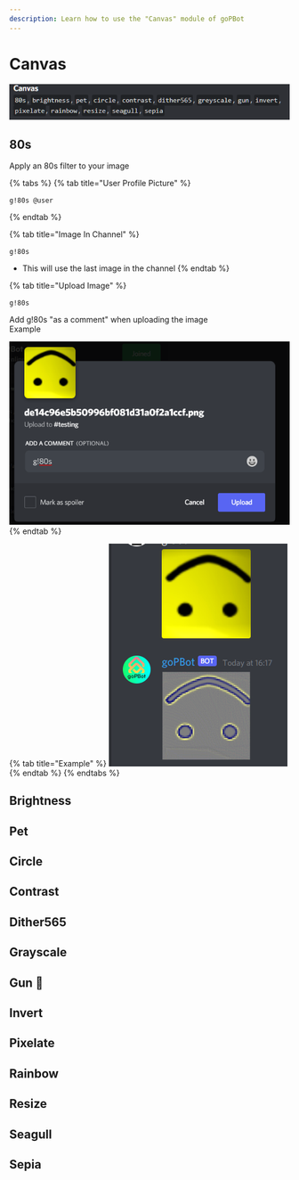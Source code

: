 ```yaml
---
description: Learn how to use the "Canvas" module of goPBot
---
```


# Canvas

![All Canvas Commands](.gitbook/assets/image.png)

## 80s

Apply an 80s filter to your image

{% tabs %}
{% tab title="User Profile Picture" %}
```text
g!80s @user
```
{% endtab %}

{% tab title="Image In Channel" %}
```text
g!80s
```

* This will use the last image in the channel
{% endtab %}

{% tab title="Upload Image" %}
```text
g!80s
```

Add g!80s "as a comment" when uploading the image  
Example

![](.gitbook/assets/image%20%282%29.png)
{% endtab %}

{% tab title="Example" %}
![Example](.gitbook/assets/image%20%284%29.png)
{% endtab %}
{% endtabs %}



## Brightness

## Pet

## Circle

## Contrast

## Dither565

## Grayscale

## Gun 🔫

## Invert

## Pixelate

## Rainbow

## Resize

## Seagull

## Sepia

